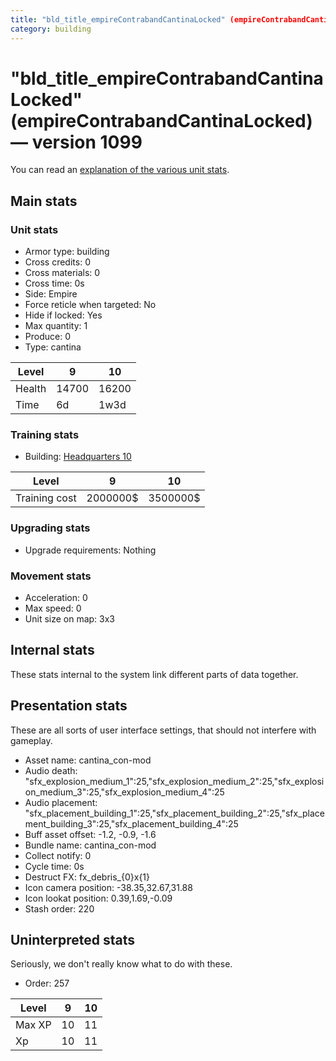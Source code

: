 ```yaml
---
title: "bld_title_empireContrabandCantinaLocked" (empireContrabandCantinaLocked)
category: building
---
```


# "bld_title_empireContrabandCantinaLocked" (empireContrabandCantinaLocked) — version 1099

You can read an [explanation  of the various unit stats](unitexplained.md).

## Main stats

### Unit stats

  * Armor type: building
  * Cross credits: 0
  * Cross materials: 0
  * Cross time: 0s
  * Side: Empire
  * Force reticle when targeted: No
  * Hide if locked: Yes
  * Max quantity: 1
  * Produce: 0
  * Type: cantina

|Level |9    |10   |
|------|-----|-----|
|Health|14700|16200|
|Time  |6d   |1w3d |


### Training stats

  * Building: [Headquarters 10](empireHQ.html)

|Level        |9       |10      |
|-------------|--------|--------|
|Training cost|2000000$|3500000$|


### Upgrading stats

  * Upgrade requirements: Nothing

### Movement stats

  * Acceleration: 0
  * Max speed: 0
  * Unit size on map: 3x3

## Internal stats

These stats internal to the system link different parts of data together.


## Presentation stats

These are all sorts of user interface settings, that should not interfere with gameplay.

  * Asset name: cantina_con-mod
  * Audio death: "sfx_explosion_medium_1":25,"sfx_explosion_medium_2":25,"sfx_explosion_medium_3":25,"sfx_explosion_medium_4":25
  * Audio placement: "sfx_placement_building_1":25,"sfx_placement_building_2":25,"sfx_placement_building_3":25,"sfx_placement_building_4":25
  * Buff asset offset: -1.2, -0.9, -1.6
  * Bundle name: cantina_con-mod
  * Collect notify: 0
  * Cycle time: 0s
  * Destruct FX: fx_debris_{0}x{1}
  * Icon camera position: -38.35,32.67,31.88
  * Icon lookat position: 0.39,1.69,-0.09
  * Stash order: 220

## Uninterpreted stats

Seriously, we don't really know what to do with these.

  * Order: 257

|Level |9 |10|
|------|--|--|
|Max XP|10|11|
|Xp    |10|11|


